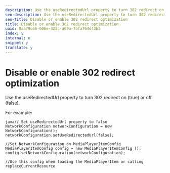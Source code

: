 ```yaml
---
description: Use the useRedirectedUrl property to turn 302 redirect on (true) or off (false).
seo-description: Use the useRedirectedUrl property to turn 302 redirect on (true) or off (false).
seo-title: Disable or enable 302 redirect optimization
title: Disable or enable 302 redirect optimization
uuid: 8aa79c66-606e-425c-a69a-7bfa764d43b3
index: y
internal: n
snippet: y
translate: y
---
```


# Disable or enable 302 redirect optimization

Use the useRedirectedUrl property to turn 302 redirect on (true) or off (false).

For example:
```
java// Set useRedirectedUrl property to false 
NetworkConfiguration networkConfiguration = new NetworkConfiguration(); 
networkConfiguration.setUseRedirectedUrl(false); 
 
//Set NetworkConfiguration on MediaPlayerItemConfig 
MediaPlayerItemConfig config = new MediaPlayerItemConfig (); 
config.setNetworkConfiguration(networkConfiguration); 
 
//Use this config when loading the MediaPlayerItem or calling replaceCurrentResource
```
